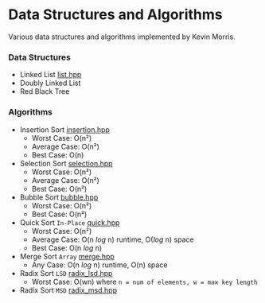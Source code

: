 # Data Structures and Algorithms

Various data structures and algorithms implemented by Kevin Morris.

### Data Structures

* Linked List [list.hpp](https://github.com/kevr/data-structures-and-algorithms/tree/master/include/datastruct/list.hpp)
* Doubly Linked List
* Red Black Tree

### Algorithms

* Insertion Sort [insertion.hpp](https://github.com/kevr/data-structures-and-algorithms/tree/master/include/insertion.hpp)
	* Worst Case: O(n&sup2;)
	* Average Case: O(n&sup2;)
	* Best Case: O(n)
* Selection Sort [selection.hpp](https://github.com/kevr/data-structures-and-algorithms/tree/master/include/selection.hpp)
	* Worst Case: O(n&sup2;)
	* Average Case: O(n&sup2;)
	* Best Case: O(n&sup2;)
* Bubble Sort [bubble.hpp](https://github.com/kevr/data-structures-and-algorithms/tree/master/include/bubble.hpp)
	* Worst Case: O(n&sup2;)
	* Best Case: O(n&sup2;)
* Quick Sort `In-Place` [quick.hpp](https://github.com/kevr/data-structures-and-algorithms/tree/master/include/quick.hpp)
    * Worst Case: O(n&sup2;)
    * Average Case: O(n _log_ n) runtime, O(_log_ n) space
    * Best Case: O(n _log_ n)
* Merge Sort `Array` [merge.hpp](https://github.com/kevr/data-structures-and-algorithms/tree/master/include/merge.hpp)
	* Any Case: O(n _log_ n) runtime, O(n) space
* Radix Sort `LSD` [radix_lsd.hpp](https://github.com/kevr/data-structures-and-algorithms/tree/master/include/radix_lsd.hpp)
	* Worst Case: O(wn) where `n = num of elements, w = max key length`
* Radix Sort `MSD` [radix_msd.hpp](https://github.com/kevr/data-structures-and-algorithms/tree/master/include/radix_msd.hpp)


